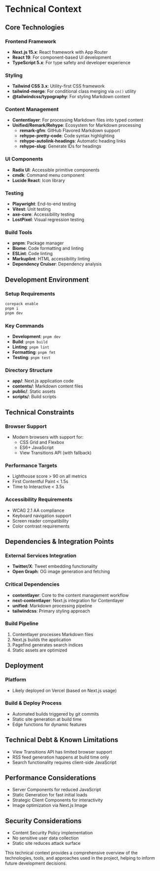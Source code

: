 # Technical Context

## Core Technologies

### Frontend Framework
- **Next.js 15.x**: React framework with App Router
- **React 19**: For component-based UI development
- **TypeScript 5.x**: For type safety and developer experience

### Styling
- **Tailwind CSS 3.x**: Utility-first CSS framework
- **tailwind-merge**: For conditional class merging via `cn()` utility
- **@tailwindcss/typography**: For styling Markdown content

### Content Management
- **Contentlayer**: For processing Markdown files into typed content
- **Unified/Remark/Rehype**: Ecosystem for Markdown processing
  - **remark-gfm**: GitHub Flavored Markdown support
  - **rehype-pretty-code**: Code syntax highlighting
  - **rehype-autolink-headings**: Automatic heading links
  - **rehype-slug**: Generate IDs for headings

### UI Components
- **Radix UI**: Accessible primitive components
- **cmdk**: Command menu component
- **Lucide React**: Icon library

### Testing
- **Playwright**: End-to-end testing
- **Vitest**: Unit testing
- **axe-core**: Accessibility testing
- **LostPixel**: Visual regression testing

### Build Tools
- **pnpm**: Package manager
- **Biome**: Code formatting and linting
- **ESLint**: Code linting
- **Markuplint**: HTML accessibility linting
- **Dependency Cruiser**: Dependency analysis

## Development Environment

### Setup Requirements
```sh
corepack enable
pnpm i
pnpm dev
```

### Key Commands
- **Development**: `pnpm dev`
- **Build**: `pnpm build`
- **Linting**: `pnpm lint`
- **Formatting**: `pnpm fmt`
- **Testing**: `pnpm test`

### Directory Structure
- **app/**: Next.js application code
- **contents/**: Markdown content files
- **public/**: Static assets
- **scripts/**: Build scripts

## Technical Constraints

### Browser Support
- Modern browsers with support for:
  - CSS Grid and Flexbox
  - ES6+ JavaScript
  - View Transitions API (with fallback)

### Performance Targets
- Lighthouse score > 90 on all metrics
- First Contentful Paint < 1.5s
- Time to Interactive < 3.5s

### Accessibility Requirements
- WCAG 2.1 AA compliance
- Keyboard navigation support
- Screen reader compatibility
- Color contrast requirements

## Dependencies & Integration Points

### External Services Integration
- **Twitter/X**: Tweet embedding functionality
- **Open Graph**: OG image generation and fetching

### Critical Dependencies
- **contentlayer**: Core to the content management workflow
- **next-contentlayer**: Next.js integration for Contentlayer
- **unified**: Markdown processing pipeline
- **tailwindcss**: Primary styling approach

### Build Pipeline
1. Contentlayer processes Markdown files
2. Next.js builds the application
3. Pagefind generates search indices
4. Static assets are optimized

## Deployment

### Platform
- Likely deployed on Vercel (based on Next.js usage)

### Build & Deploy Process
- Automated builds triggered by git commits
- Static site generation at build time
- Edge functions for dynamic features

## Technical Debt & Known Limitations

- View Transitions API has limited browser support
- RSS feed generation happens at build time only
- Search functionality requires client-side JavaScript

## Performance Considerations

- Server Components for reduced JavaScript
- Static Generation for fast initial loads
- Strategic Client Components for interactivity
- Image optimization via Next.js Image

## Security Considerations

- Content Security Policy implementation
- No sensitive user data collection
- Static site reduces attack surface

This technical context provides a comprehensive overview of the technologies, tools, and approaches used in the project, helping to inform future development decisions.